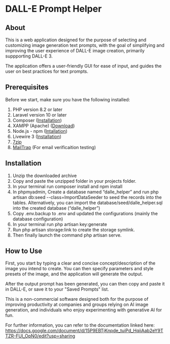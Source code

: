 # DALL-E Prompt Helper

## About

This is a web application designed for the purpose of selecting and customizing image generation text prompts, with the goal of simplifying and improving the user experience of DALL-E image creation, primarily suppporting DALL-E 3.

The application offers a user-friendly GUI for ease of input, and guides the user on best practices for text prompts.

## Prerequisites

Before we start, make sure you have the following installed:
1. PHP version 8.2 or later
2. Laravel version 10 or later
3. Composer ([Installation](https://getcomposer.org/download/))
4. XAMPP (Apache) ([Download](https://www.apachefriends.org/download.html))
5. Node.js - npm ([Intallation](https://nodejs.org/en/download/package-manager))
6. Livewire 3 ([Installation](https://livewire.laravel.com/docs/installation))
7. [7zip](https://www.7-zip.org/download.html)
8. [MailTrap](https://mailtrap.io/home) (For email verificaition testing)

## Installation

1. Unzip the downloaded archive
2. Copy and paste the unzipped folder in your projects folder. 
3. In your terminal run composer install and npm install
4. In phpmyadmin, Create a database named “dalle_helper” and run php artisan db:seed --class=ImportDataSeeder to seed the records into the tables. Alternatively, you can import the database/seed/dalle_helper.sql into the created database (“dalle_helper”) 
5. Copy .env.backup to .env and updated the configurations (mainly the database configuration)
6. In your terminal run php artisan key:generate
7. Run php artisan storage:link to create the storage symlink.
8. Then finally launch the command php artisan serve.

## How to Use

First, you start by typing a clear and concise concept/description of the image you intend to create. You can then specify parameters and style presets of the image, and the application will generate the output.

After the output prompt has been generated, you can then copy and paste it in DALL-E, or save it to your "Saved Prompts" list.

This is a non-commercial software designed both for the purpose of improving productivity at companies and groups relying on AI image generation, and individuals who enjoy experimenting with generative AI for fun.

For further information, you can refer to the documentation linked here: https://docs.google.com/document/d/15P9EBTjKnpde_tuiPd_HqiiAab2eY9TTZR-FUI_OpN0/edit?usp=sharing
